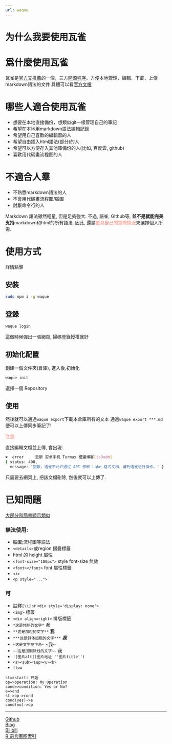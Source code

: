 ```yaml
---
url: waque
---
```


# 为什么我要使用瓦雀

# 爲什麼使用瓦雀
瓦雀是[官方又推薦](https://www.yuque.com/yuque/help/third-party-tools#waque)的一個，三方[開源程序](https://github.com/yesmeck/waque)。方便本地管理，編輯，下載，上傳markdown語法的文件
具體可以看[官方文檔](https://www.yuque.com/waquehq/docs/getting-started)
# 哪些人適合使用瓦雀
- 想要在本地直接備份，想類似git一樣管理自己的筆記
- 希望在本地用markdown語法編輯記錄
- 希望用自己喜歡的編輯器的人
- 希望自由插入html語法(部分)的人
- 希望可以方便存入其他庫備份的人(比如, 百度雲, github)
- 喜歡用代碼畫流程圖的人

# 不適合人羣
- 不熟悉markdown語法的人
- 不會用代碼畫流程圖/腦圖
- 討厭命令行的人

Markdown 語法雖然輕量, 但是足夠強大. 不過, 語雀, GIthub等, <b>並不是就能完美支持</b>markdown和html的所有語法. 因此, 還請<span style="color:salmon;">更具自己的實際情況</span>來選擇個人所需.

# 使用方式
<font s><a scr="https://www.yuque.com/waquehq/docs/getting-started">詳情點擊</a></font>

## 安裝
```bash
sudo npm i -g waque
```
## 登錄
```bash
waque login
```
這個時候彈出一張網頁, 掃碼登錄授權就好
## 初始化配置
創建一個文件夾(倉庫), 進入後,初始化
```bash
waque init
```
選擇一個 Repository

## 使用
然後就可以通過`waque export`下載本倉庫所有的文本
通過`waque export ***.md` 便可以上傳同步筆記了!
<p style="color:salmon;">注意:</p> 直接編輯文檔並上傳, 會出現:

```bash
✖  error     更新 安卓手机 Turmux 搭建博客[is3vdm]
{ status: 400,
  message: '抱歉，语雀不允许通过 API 修改 Lake 格式文档，请到语雀进行操作。' }
````

只需要去網頁上, 把該文檔刪除, 然後就可以上傳了.




# 已知問題

[大部分和簡書顯示類似](https://www.jianshu.com/p/ebe52d2d468f)

### 無法使用:
- 腦圖;流程圖等語法
- `<details>`或region 摺疊標籤
- html 的 height 屬性
- `<font-size="100px">` style font-size 無效
- `<font></font>` font 屬性標籤
- `<i>`
- `<p style="...">`



### 可
- 註釋`[\\]:#` `<div style='display: none'>`
- `<img>` 標籤
- `<div align=right>` 排版標籤
- `*这是倾斜的文字*` *我*
- `**这是加粗的文字**` **我**
- `***这是斜体加粗的文字***` ***我***
- `~这是文字左下角~` ~我~
- `~~这是加删除线的文字~~` ~~我~~
- ``![图片alt](图片地址 ''图片title'')``
- ```<s><sub><sup><u><b>```  
- `flow`

```flow
st=>start: 开始
op=>operation: My Operation
cond=>condition: Yes or No?
e=>end
st->op->cond
cond(yes)->e
cond(no)->op
```

---  
[Github](https://github.com/Karobben)  
[Blog](http://Karobben.github.io)  
[Bilibili](https://space.bilibili.com/393056819)  
[R 语言画图索引](https://karobben.github.io/R/R-index.html)
